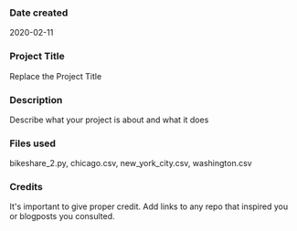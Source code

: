 ### Date created
2020-02-11

### Project Title
Replace the Project Title

### Description
Describe what your project is about and what it does

### Files used
bikeshare_2.py, chicago.csv, new_york_city.csv, washington.csv

### Credits
It's important to give proper credit. Add links to any repo that inspired you or blogposts you consulted.

